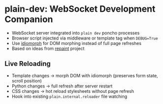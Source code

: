 # plain-dev: WebSocket Development Companion

- WebSocket server integrated into `plain dev` poncho processes
- Browser script injected via middleware or template tag when `DEBUG=True`
- Use [idiomorph](https://github.com/bigskysoftware/idiomorph) for DOM morphing instead of full page refreshes
- Based on ideas from [repaint](https://github.com/dropseed/repaint) project

## Live Reloading

- Template changes → morph DOM with idiomorph (preserves form state, scroll position)
- Python changes → full refresh after server restart
- CSS changes → hot reload stylesheets without page refresh
- Hook into existing `plain.internal.reloader` file watching

